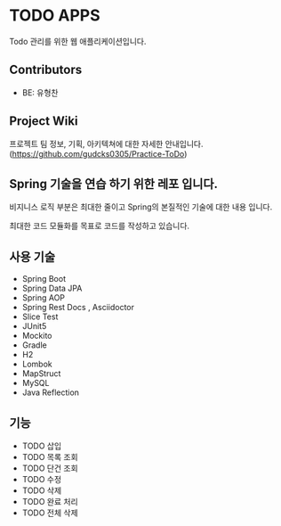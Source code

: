 # TODO APPS

Todo 관리를 위한 웹 애플리케이션입니다.



## Contributors

- BE: 유형찬

## Project Wiki

프로젝트 팀 정보, 기획, 아키텍쳐에 대한 자세한 안내입니다.
(https://github.com/gudcks0305/Practice-ToDo)

## Spring 기술을 연습 하기 위한 레포 입니다. 

비지니스 로직 부분은 최대한 줄이고 Spring의 본질적인 기술에 대한 내용 입니다. 

최대한 코드 모듈화를 목표로 코드를 작성하고 있습니다.
## 사용 기술 

- Spring Boot
- Spring Data JPA
- Spring AOP 
- Spring Rest Docs , Asciidoctor
- Slice Test
- JUnit5
- Mockito
- Gradle
- H2
- Lombok
- MapStruct
- MySQL
- Java Reflection
## 기능 

- TODO 삽입 
- TODO 목록 조회
- TODO 단건 조회
- TODO 수정
- TODO 삭제
- TODO 완료 처리
- TODO 전체 삭제 



